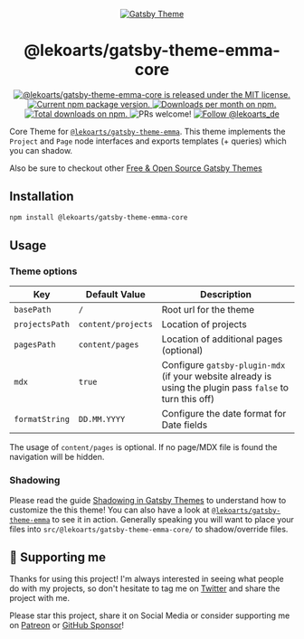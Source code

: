 <p align="center">
  <a href="https://themes.lekoarts.de">
    <img alt="Gatsby Theme" src="https://img.lekoarts.de/gatsby/gatsby-themes-illustration.png" />
  </a>
</p>
<h1 align="center">
  @lekoarts/gatsby-theme-emma-core
</h1>

<p align="center">
  <a href="https://github.com/LekoArts/gatsby-themes/blob/master/LICENSE">
    <img src="https://img.shields.io/badge/license-MIT-blue.svg" alt="@lekoarts/gatsby-theme-emma-core is released under the MIT license." />
  </a>
  <a href="https://www.npmjs.org/package/@lekoarts/gatsby-theme-emma-core">
    <img src="https://img.shields.io/npm/v/@lekoarts/gatsby-theme-emma-core.svg" alt="Current npm package version." />
  </a>
  <a href="https://npmcharts.com/compare/@lekoarts/gatsby-theme-emma-core?minimal=true">
    <img src="https://img.shields.io/npm/dm/@lekoarts/gatsby-theme-emma-core.svg" alt="Downloads per month on npm." />
  </a>
  <a href="https://npmcharts.com/compare/@lekoarts/gatsby-theme-emma-core?minimal=true">
    <img src="https://img.shields.io/npm/dt/@lekoarts/gatsby-theme-emma-core.svg" alt="Total downloads on npm." />
  </a>
  <img src="https://img.shields.io/badge/PRs-welcome-brightgreen.svg" alt="PRs welcome!" />
  <a href="https://twitter.com/intent/follow?screen_name=lekoarts_de">
      <img src="https://img.shields.io/twitter/follow/lekoarts_de.svg?label=Follow%20@lekoarts_de" alt="Follow @lekoarts_de" />
    </a>
</p>

Core Theme for [`@lekoarts/gatsby-theme-emma`](https://github.com/LekoArts/gatsby-themes/tree/master/themes/gatsby-theme-emma). This theme implements the `Project` and `Page` node interfaces and exports templates (+ queries) which you can shadow.

Also be sure to checkout other [Free & Open Source Gatsby Themes](https://themes.lekoarts.de)

## Installation

```sh
npm install @lekoarts/gatsby-theme-emma-core
```

## Usage

### Theme options

| Key            | Default Value      | Description                                                                                               |
| -------------- | ------------------ | --------------------------------------------------------------------------------------------------------- |
| `basePath`     | `/`                | Root url for the theme                                                                                    |
| `projectsPath` | `content/projects` | Location of projects                                                                                      |
| `pagesPath`    | `content/pages`    | Location of additional pages (optional)                                                                   |
| `mdx`          | `true`             | Configure `gatsby-plugin-mdx` (if your website already is using the plugin pass `false` to turn this off) |
| `formatString` | `DD.MM.YYYY`       | Configure the date format for Date fields                                                                 |

The usage of `content/pages` is optional. If no page/MDX file is found the navigation will be hidden.

### Shadowing

Please read the guide [Shadowing in Gatsby Themes](https://www.gatsbyjs.org/docs/themes/shadowing/) to understand how to customize the this theme! You can also have a look at [`@lekoarts/gatsby-theme-emma`](https://github.com/LekoArts/gatsby-themes/tree/master/themes/gatsby-theme-emma) to see it in action. Generally speaking you will want to place your files into `src/@lekoarts/gatsby-theme-emma-core/` to shadow/override files.

## 🌟 Supporting me

Thanks for using this project! I'm always interested in seeing what people do with my projects, so don't hesitate to tag me on [Twitter](https://twitter.com/lekoarts_de) and share the project with me.

Please star this project, share it on Social Media or consider supporting me on [Patreon](https://www.patreon.com/lekoarts) or [GitHub Sponsor](https://github.com/sponsors/LekoArts)!
